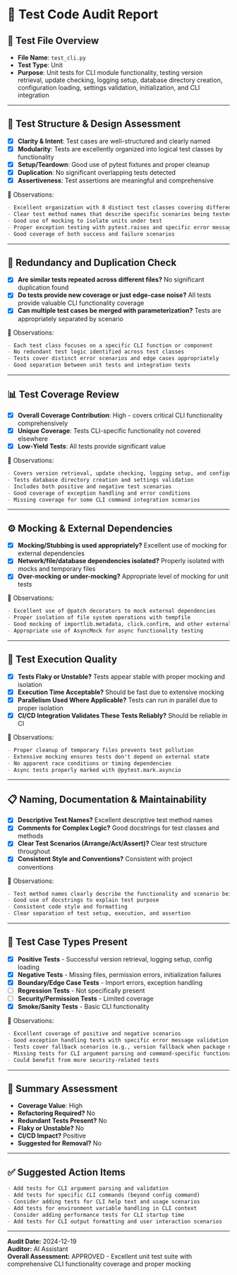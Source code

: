 # 🧪 Test Code Audit Report

## 📌 **Test File Overview**

* **File Name**: `test_cli.py`
* **Test Type**: Unit
* **Purpose**: Unit tests for CLI module functionality, testing version retrieval, update checking, logging setup, database directory creation, configuration loading, settings validation, initialization, and CLI integration

---

## 🧱 **Test Structure & Design Assessment**

* [x] **Clarity & Intent**: Test cases are well-structured and clearly named
* [x] **Modularity**: Tests are excellently organized into logical test classes by functionality
* [x] **Setup/Teardown**: Good use of pytest fixtures and proper cleanup
* [x] **Duplication**: No significant overlapping tests detected
* [x] **Assertiveness**: Test assertions are meaningful and comprehensive

📝 Observations:

```markdown
- Excellent organization with 8 distinct test classes covering different CLI aspects
- Clear test method names that describe specific scenarios being tested
- Good use of mocking to isolate units under test
- Proper exception testing with pytest.raises and specific error message matching
- Good coverage of both success and failure scenarios
```

---

## 🔁 **Redundancy and Duplication Check**

* [x] **Are similar tests repeated across different files?** No significant duplication found
* [x] **Do tests provide new coverage or just edge-case noise?** All tests provide valuable CLI functionality coverage
* [x] **Can multiple test cases be merged with parameterization?** Tests are appropriately separated by scenario

📝 Observations:

```markdown
- Each test class focuses on a specific CLI function or component
- No redundant test logic identified across test classes
- Tests cover distinct error scenarios and edge cases appropriately
- Good separation between unit tests and integration tests
```

---

## 📊 **Test Coverage Review**

* [x] **Overall Coverage Contribution**: High - covers critical CLI functionality comprehensively
* [x] **Unique Coverage**: Tests CLI-specific functionality not covered elsewhere
* [x] **Low-Yield Tests**: All tests provide significant value

📝 Observations:

```markdown
- Covers version retrieval, update checking, logging setup, and configuration loading
- Tests database directory creation and settings validation
- Includes both positive and negative test scenarios
- Good coverage of exception handling and error conditions
- Missing coverage for some CLI command integration scenarios
```

---

## ⚙️ **Mocking & External Dependencies**

* [x] **Mocking/Stubbing is used appropriately?** Excellent use of mocking for external dependencies
* [x] **Network/file/database dependencies isolated?** Properly isolated with mocks and temporary files
* [x] **Over-mocking or under-mocking?** Appropriate level of mocking for unit tests

📝 Observations:

```markdown
- Excellent use of @patch decorators to mock external dependencies
- Proper isolation of file system operations with tempfile
- Good mocking of importlib.metadata, click.confirm, and other external calls
- Appropriate use of AsyncMock for async functionality testing
```

---

## 🚦 **Test Execution Quality**

* [x] **Tests Flaky or Unstable?** Tests appear stable with proper mocking and isolation
* [x] **Execution Time Acceptable?** Should be fast due to extensive mocking
* [x] **Parallelism Used Where Applicable?** Tests can run in parallel due to proper isolation
* [x] **CI/CD Integration Validates These Tests Reliably?** Should be reliable in CI

📝 Observations:

```markdown
- Proper cleanup of temporary files prevents test pollution
- Extensive mocking ensures tests don't depend on external state
- No apparent race conditions or timing dependencies
- Async tests properly marked with @pytest.mark.asyncio
```

---

## 📋 **Naming, Documentation & Maintainability**

* [x] **Descriptive Test Names?** Excellent descriptive test method names
* [x] **Comments for Complex Logic?** Good docstrings for test classes and methods
* [x] **Clear Test Scenarios (Arrange/Act/Assert)?** Clear test structure throughout
* [x] **Consistent Style and Conventions?** Consistent with project conventions

📝 Observations:

```markdown
- Test method names clearly describe the functionality and scenario being tested
- Good use of docstrings to explain test purpose
- Consistent code style and formatting
- Clear separation of test setup, execution, and assertion
```

---

## 🧪 **Test Case Types Present**

* [x] **Positive Tests** - Successful version retrieval, logging setup, config loading
* [x] **Negative Tests** - Missing files, permission errors, initialization failures
* [x] **Boundary/Edge Case Tests** - Import errors, exception handling
* [ ] **Regression Tests** - Not specifically present
* [ ] **Security/Permission Tests** - Limited coverage
* [x] **Smoke/Sanity Tests** - Basic CLI functionality

📝 Observations:

```markdown
- Excellent coverage of positive and negative scenarios
- Good exception handling tests with specific error message validation
- Tests cover fallback scenarios (e.g., version fallback when package not found)
- Missing tests for CLI argument parsing and command-specific functionality
- Could benefit from more security-related tests
```

---

## 🏁 **Summary Assessment**

* **Coverage Value**: High
* **Refactoring Required?** No
* **Redundant Tests Present?** No
* **Flaky or Unstable?** No
* **CI/CD Impact?** Positive
* **Suggested for Removal?** No

---

## ✅ Suggested Action Items

```markdown
- Add tests for CLI argument parsing and validation
- Add tests for specific CLI commands (beyond config command)
- Consider adding tests for CLI help text and usage scenarios
- Add tests for environment variable handling in CLI context
- Consider adding performance tests for CLI startup time
- Add tests for CLI output formatting and user interaction scenarios
```

---

**Audit Date:** 2024-12-19  
**Auditor:** AI Assistant  
**Overall Assessment:** APPROVED - Excellent unit test suite with comprehensive CLI functionality coverage and proper mocking
